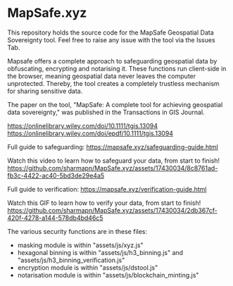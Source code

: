 # MapSafe.xyz

This repository holds the source code for the MapSafe Geospatial Data Sovereignty tool. 
Feel free to raise any issue with the tool via the Issues Tab.


Mapsafe offers a complete approach to safeguarding geospatial data by obfuscating, encrypting and notarising it.
These functions run client-side in the browser, meaning geospatial data never leaves the computer unprotected. Thereby, the tool creates a completely trustless mechanism for sharing sensitive data.

The paper on the tool, "MapSafe: A complete tool for achieving geospatial data sovereignty," was published in the Transactions in GIS Journal.  

https://onlinelibrary.wiley.com/doi/10.1111/tgis.13094 <br>
https://onlinelibrary.wiley.com/doi/epdf/10.1111/tgis.13094

Full guide to safeguarding: https://mapsafe.xyz/safeguarding-guide.html

Watch this video to learn how to safeguard your data, from start to finish!
https://github.com/sharmapn/MapSafe.xyz/assets/17430034/8c8761ad-fb3c-4422-ac40-5bd3de29e4a5

Full guide to verification: https://mapsafe.xyz/verification-guide.html

Watch this GIF to learn how to verify your data, from start to finish!
https://github.com/sharmapn/MapSafe.xyz/assets/17430034/2db367cf-420f-4278-a144-578db4bd46c5



The various security functions are in these files:
- masking module is within "assets/js/xyz.js" 
- hexagonal binning is within "assets/js/h3_binning.js" and "assets/js/h3_binning_verification.js"
- encryption module is within "assets/js/dstool.js" 
- notarisation module is within "assets/js/blockchain_minting.js" 

